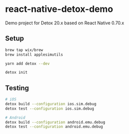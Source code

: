# react-native-detox-demo

Demo project for Detox 20.x based on React Native 0.70.x


## Setup

```bash
brew tap wix/brew
brew install applesimutils

yarn add detox --dev

detox init
```

## Testing

```bash
# iOS
detox build --configuration ios.sim.debug
detox test --configuration ios.sim.debug

# Android
detox build --configuration android.emu.debug
detox test --configuration android.emu.debug
```
